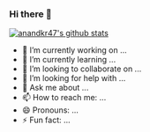### Hi there 👋


[![anandkr47's github stats](https://github-readme-stats.vercel.app/api?username=anandkr47&show_icons=true&include_all_commits=true&theme=dracula)](https://github.com/anuraghazra/github-readme-stats)

- 🔭 I’m currently working on ...
- 🌱 I’m currently learning ...
- 👯 I’m looking to collaborate on ...
- 🤔 I’m looking for help with ...
- 💬 Ask me about ...
- 📫 How to reach me: ...
- 😄 Pronouns: ...
- ⚡ Fun fact: ...

